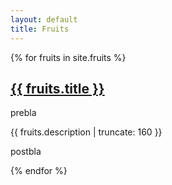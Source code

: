 ```yaml
---
layout: default
title: Fruits
---
```


{% for fruits in site.fruits %}

<a href="{{ fruits.url | prepend: site.baseurl }}">
  <h2>{{ fruits.title }}</h2>
</a>

prebla
<p class="post-excerpt">{{ fruits.description | truncate: 160 }}</p>
postbla

{% endfor %}  
